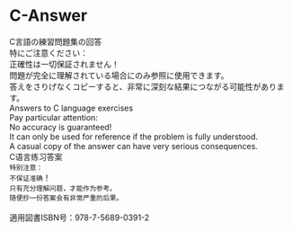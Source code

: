 # C-Answer
C言語の練習問題集の回答<br/>
特にご注意ください：<br/>
正確性は一切保証されません！<br/>
問題が完全に理解されている場合にのみ参照に使用できます。<br/>
答えをさりげなくコピーすると、非常に深刻な結果につながる可能性があります。<br/>
Answers to C language exercises<br/>
Pay particular attention:<br/>
No accuracy is guaranteed!<br/>
It can only be used for reference if the problem is fully understood.<br/>
A casual copy of the answer can have very serious consequences.<br/>
C语言练习答案<br/>
`特别注意：`<br/>
`不保证准确`！<br/>
`只有充分理解问题，才能作为参考。`<br/>
`随便抄一份答案会有非常严重的后果。`<br/>
<br/>
適用図書ISBN号：978-7-5689-0391-2<br/>
